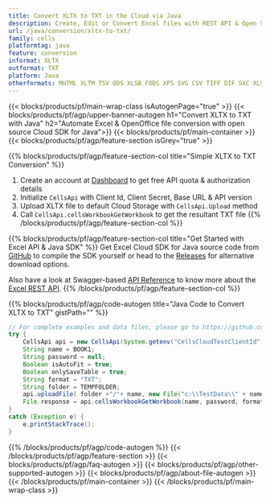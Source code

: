 ```yaml
---
title: Convert XLTX to TXT in the Cloud via Java 
description: Create, Edit or Convert Excel files with REST API & Open Source Java SDK
url: /java/conversion/xltx-to-txt/
family: cells
platformtag: java
feature: conversion
informat: XLTX
outformat: TXT
platform: Java
otherformats: MHTML XLTM TSV ODS XLSB FODS XPS SVG CSV TIFF DIF SXC XLSX XLSM PDF MD 
---
```


{{< blocks/products/pf/main-wrap-class isAutogenPage="true" >}}
{{< blocks/products/pf/agp/upper-banner-autogen h1="Convert XLTX to TXT with Java" h2="Automate Excel & OpenOffice file conversion with open source Cloud SDK for Java">}}
{{< blocks/products/pf/main-container >}}
{{< blocks/products/pf/agp/feature-section isGrey="true" >}}

{{% blocks/products/pf/agp/feature-section-col title="Simple XLTX to TXT Conversion" %}}
1. Create an account at <a href="https://dashboard.aspose.cloud/">Dashboard</a> to get free API quota & authorization details
1. Initialize ```CellsApi``` with Client Id, Client Secret, Base URL & API version
1. Upload XLTX file to default Cloud Storage with ```CellsApi.Upload``` method
1. Call ```CellsApi.cellsWorkbookGetWorkbook``` to get the resultant TXT file
{{% /blocks/products/pf/agp/feature-section-col %}}

{{% blocks/products/pf/agp/feature-section-col title="Get Started with Excel API & Java SDK" %}}
Get Excel Cloud SDK for Java source code from [GitHub](https://github.com/aspose-cells-cloud/aspose-cells-cloud-java) to compile the SDK yourself or head to the [Releases](https://releases.aspose.cloud/) for alternative download options. 

Also have a look at Swagger-based [API Reference](https://apireference.aspose.cloud/cells/) to know more about the [Excel REST API](https://products.aspose.cloud/cells/curl/).
{{% /blocks/products/pf/agp/feature-section-col %}}

{{% blocks/products/pf/agp/code-autogen title="Java Code to Convert XLTX to TXT" gistPath="" %}}
```java
// For complete examples and data files, please go to https://github.com/aspose-cells-cloud/aspose-cells-cloud-java/
try {
    CellsApi api = new CellsApi(System.getenv("CellsCloudTestClientId"), System.getenv("CellsCloudTestClientSecret"), "v3.0", System.getenv("CellsCloudTestApiBaseUrl"));
    String name = BOOK1;
    String password = null;
    Boolean isAutoFit = true;
    Boolean onlySaveTable = true;
    String format = "TXT";
    String folder = TEMPFOLDER;
    api.uploadFile( folder +"/"+ name, new File("c:\\TestData\\" + name) , null);
    File response = api.cellsWorkbookGetWorkbook(name, password, format, isAutoFit, onlySaveTable, folder, null, null);
}
catch (Exception e) {
    e.printStackTrace();
}
```
{{% /blocks/products/pf/agp/code-autogen %}}
{{< /blocks/products/pf/agp/feature-section >}}
{{< blocks/products/pf/agp/faq-autogen >}}
{{< blocks/products/pf/agp/other-supported-autogen >}}
{{< blocks/products/pf/agp/about-file-autogen >}}
{{< /blocks/products/pf/main-container >}}
{{< /blocks/products/pf/main-wrap-class >}}